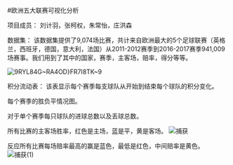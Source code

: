 #欧洲五大联赛可视化分析


项目成员：
刘计羽，张柯权，朱常怡，庄洪森

数据集：
该数据集提供了9,074场比赛，共计来自欧洲最大的5个足球联赛（英格兰，西班牙，德国，意大利，法国）从2011-2012赛季到2016-2017赛季941,009场赛事。我们用到了其中的国家，赛季，主客场，赔率，得分等等。

![9RYL84G~RA4OD}FR7I8TK~9](https://user-images.githubusercontent.com/87868159/205501062-6da4a165-431a-428a-b4aa-d4f2ede7a84e.jpg)






积分流动表：
该表显示每个赛季每支球队从开始到结束每个球队的积分变化。


每个赛季的胜负平情况图。

对于单个赛季每只球队的进球总数以及丢球总数。

所有比赛的主客场胜率，红色是主场，蓝是平，黄是客场。
![捕获](https://user-images.githubusercontent.com/87868159/208112157-65a8931e-0eda-4a8c-a3a5-4f897a625fdf.PNG)


反应所有比赛每场赔率最高的赢是蓝色，最低是红色，中间赔率是黄色。
![捕获(1)](https://user-images.githubusercontent.com/87868159/208112200-0a33d978-1473-4882-82ba-8d2db6fa1477.PNG)



